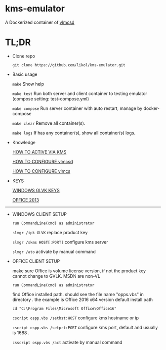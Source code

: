 # kms-emulator
A Dockerized container of [vlmcsd](https://github.com/Wind4/vlmcsd)

# TL;DR

* Clone repo

  `git clone https://github.com/likol/kms-emulator.git`

* Basic usage

  `make`
  Show help
  
  `make test`
  Run both server and client container to testing emulator (compose setting: test-compose.yml)

  `make compose`
  Run server container with auto restart, manage by docker-compose

  `make clear`
  Remove all container(s).

  `make logs`
  If has any container(s), show all container(s) logs.

* Knowledge

    [HOW TO ACTIVE VIA KMS](https://github.com/Wind4/vlmcsd/blob/master/man/vlmcsd.7.pdf)

    [HOW TO CONFIGURE vlmcsd](https://github.com/Wind4/vlmcsd/blob/master/man/vlmcsd.8.pdf)

    [HOW TO CONFIGURE vlmcs](https://github.com/Wind4/vlmcsd/blob/master/man/vlmcs.1.pdf)

* KEYS

    [WINDOWS GLVK KEYS](https://technet.microsoft.com/en-us/library/jj612867.aspx)

    [OFFICE 2013](https://technet.microsoft.com/en-us/library/dn385360.aspx)

    
***


* WINDOWS CLIENT SETUP

    `run CommandLine(cmd) as administrator`

    `slmgr /ipk GLVK`
    replace product key

    `slmgr /skms HOST[:PORT]`
    configure kms server

    `slmgr /ato`
    activate by manual command

* OFFICE CLIENT SETUP
    
    make sure Office is volume license version, if not the product key cannot change to GVLK. MSDN are non-VL

    `run CommandLine(cmd) as administrator`

    find Office installed path. should see the file name "opps.vbs" in directory . the example is Office 2016 x64 version default install path

    `cd "C:\Program Files\Microsoft Office\Office16"`

    `cscript ospp.vbs /sethst:HOST`
    configure kms hostname or ip

    `cscript ospp.vbs /setprt:PORT`
    configure kms port, default and usually is 1688 .

    `csscript ospp.vbs /act`
    activate by manual command

